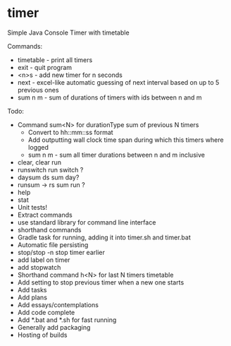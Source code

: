 # timer
Simple Java Console Timer with timetable

Commands:
- timetable - print all timers 
- exit - quit program
- \<n\>s - add new timer for n seconds
- next - excel-like automatic guessing of next interval based on up to 5 previous ones
- sum n m - sum of durations of timers with ids between n and m


Todo:
- Command sum\<N\> for durationType sum of previous N timers
    - Convert to hh::mm::ss format
    - Add outputting wall clock time span during which this timers where logged
    - sum n m - sum all timer durations between n and m inclusive
- clear, clear run
- runswitch run switch ?
- daysum ds  sum day?
- runsum -> rs sum run ?
- help
- stat
- Unit tests!
- Extract commands
- use standard library for command line interface
- shorthand commands
- Gradle task for running, adding it into timer.sh and timer.bat
- Automatic file persisting
- stop/stop -n stop timer earlier
- add label on timer
- add stopwatch 
- Shorthand command h\<N\> for last N timers timetable
- Add setting to stop previous timer when a new one starts
- Add tasks
- Add plans
- Add essays/contemplations
- Add code complete
- Add *.bat and *.sh for fast running
- Generally add packaging
- Hosting of builds
